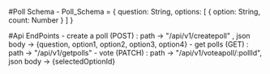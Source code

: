 #Poll Schema
    - Poll_Schema = {
        question: String,
        options: [
            {
                option: String,
                count: Number
            }
        ]
    }

#Api EndPoints
    - create a poll (POST) : path -> "/api/v1/createpoll" , json body -> {question, option1, option2, option3, option4}
    - get polls (GET) : path -> "/api/v1/getpolls"
    - vote (PATCH) : path -> "/api/v1/voteapoll/:pollId", json body -> {selectedOptionId}